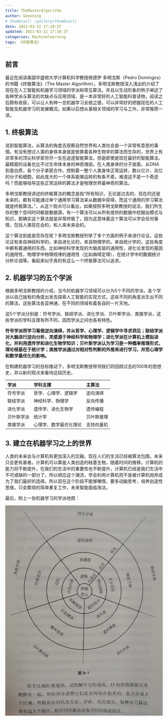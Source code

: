 ```yaml
---
title: TheMasterAlgorithm
author: Genening
# thumbnail: /gallery/thumbnail/
date: 2021-03-22 17:10:37
updated: 2021-03-22 17:10:37
categories: Machinelearning
tags: 《终极算法》
---
```


## 前言
最近在阅读美国华盛顿大学计算机科学教授佩德罗·多明戈斯（Pedro Domingos）的书籍《终极算法》（The Master Algorithm）。多明戈斯教授深入浅出的介绍了现在在人工智能和机器学习领域的学派和常见算法，并且以生动形象的例子阐述了各种学派与算法的优缺点与应用领域，是一本非常好的人工智能科普读物，阅读之后颇有收获，可以让人有种一览机器学习全貌之感，可以非常好的把握现在的人工智能及机器学习的发展概况。如果以后想从事相关领域的学习与工作，非常推荐一读。

<!--more-->

## 1. 终极算法
说到智能算法，从算法的角度去观察自然世界和人类社会是一个非常有意思的事情。有没有想过人类的身体本身就是依靠着各种生物学的算法而生存的，世界上有非常多的顶尖科学家穷尽一生在追逐智能算法，但是即使是现在最好的智能算法、最精密的设备也比不过生命体本身的神奇瑰丽。在人类身体的分子层面，从DNA到蛋白质，各个分子紧密合作，控制着一整个人类身体正常运转，数以亿计、兆亿的分子和细胞，如此庞大的一个体系能够运转的有条不紊，难道这不是一个奇迹吗？而能够指导这些正常运转的算法才是物理世界最神奇的算法。

多明戈斯教授讲述的终极算法的概念是指“所有知识，无论是过去的、现在的还是未来的，都有可能通过单个通用学习算法来从数据中获得，而这个通用的学习算法就是终极算法。”，从这个观点可以看出，如果按照多明戈斯教授的说法，我们所生存的整个空间时间都是数据源，有一个算法可以从所有提供的数据中挖掘出模式与知识，那确实这个算法就是非常终极了，因为这意味着这个算法可以学会任何事情，包括人类现在会的，和人来未来会的。

这个算法到底是否存在呢？多明戈斯教授列举了多个方面的例子来进行论证。这些论证有来自神经科学的，来自进化论的，来自物理学的，来自统计学的，这些角度中都有着通用的东西。比如神经科学发现的大脑皮层的通用性，进化论发现的基因的通用性，物理学中物理规律的通用性（比如熵增定理），在统计学中的数据统计分析论调等。看起来似乎真的有这么一个终极算法可以追求。


## 2. 机器学习的五个学派
根据多明戈斯教授的介绍，当今的机器学习领域可以分为5个不同的学派，各个学派以自己独有的角度出发去探索人工智能的实现方式，这些不同的角度派生出不同的算法，这些算法各显神通，在不同的领域有着各自的一片天地。

这5个学派分别是：符号学派、联结学派、进化学派、贝叶斯学派、类推学派，这些学派的学科支撑有所不同，因而学派之间也各有特色。

**符号学派将学习看做逆向演绎，并从哲学、心理学、逻辑学中寻求洞见；联结学派对大脑进行逆向分析，灵感源于神经科学和物理学；进化学派在计算机上模拟进化，并利用遗传学和进化生物学知识；贝叶斯学派认为学习是一种概率推理形式，理论根基在于统计学；类推学派通过对相对性判断的外推来进行学习，并受心理学和数学最优化的影响。**

在构建机器学习的目标推动下，多明戈斯教授带领我们将回顾过去的100年的思想史，并以新的观点来看待这段历史。

|学派|学科支撑|主算法|
|:----|:----|:----|
|符号学派|哲学、心理学、逻辑学|逆向演绎|
|联结学派|神经科学、物理学|反向传播|
|进化学派|遗传学、进化生物学|遗传编程|
|贝叶斯学派|统计学|贝叶斯推理|
|类推学派|心理学、数学最优化理论|支持向量机|

## 3. 建立在机器学习之上的世界
人类的未来会与计算机有更加深入的交融，现在人们的生活已经被算法包围，未来只会更有甚者。计算机可以算是人类创造的硅基生物，随着时间的推移，计算机的能力将不断提升，在我们的生活中的重要性也不断提升，计算机已经是我们生活中不可或缺的一部分了。所以顺应这个潮流，学会利用计算机而不是被计算机抛弃成为了我们最好的选择。所以现在这个阶段不能够懒惰，要多动脑思考，培养创造性思维，只会繁琐的简单重复工作，未来智能面临淘汰。

最后，附上一张机器学习的学派地图：

![ml_map](TheMasterAlgorithm/ml_map.jpg)
